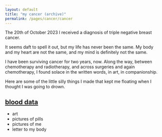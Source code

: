 ```yaml
---
layout: default
title: "my cancer (archive)"
permalink: /pages/cancer/cancer
---
```


The 20th of October 2023 I received a diagnosis of triple negative breast cancer.

It seems daft to spell it out, but my life has never been the same.
My body and my heart are not the same, and my mind is definitely not the same. 

I have been surviving cancer for two years, now. Along the way, between chemotherapy and radiotherapy, and across surgeries and again chemotherapy, I found solace in the written words, in art, in companionship. 

Here are some of the little silly things I made that kept me floating when I thought I was going to drown.


## [blood data](/pages/blood-data/)

- art
- pictures of pills
- pictures of me
- letter to my body

